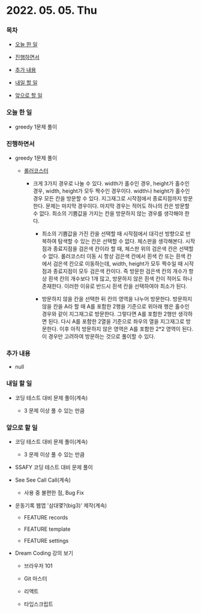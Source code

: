 # 2022. 05. 05. Thu

### 목차

- [오늘 한 일](#오늘-한-일)

- [진행하면서](#진행하면서)

- [추가 내용](#추가-내용)

- [내일 할 일](#내일-할-일)

- [앞으로 할 일](#앞으로-할-일)

### 오늘 한 일

- greedy 1문제 풀이

### 진행하면서

- greedy 1문제 풀이

  - [롤러코스터](https://www.acmicpc.net/problem/2873)

    - 크게 3가지 경우로 나눌 수 있다. width가 홀수인 경우, height가 홀수인 경우, width, height가 모두 짝수인 경우이다. width나 height가 홀수인 경우 모든 칸을 방문할 수 있다. 지그재그로 시작점에서 종료지점까지 방문한다. 문제는 마지막 경우이다. 마지막 경우는 적어도 하나의 칸은 방문할 수 없다. 최소의 기쁨값을 가지는 칸을 방문하지 않는 경우를 생각해야 한다.

      - 최소의 기쁨값을 가진 칸을 선택할 때 시작점에서 대각선 방향으로 반복하여 탐색할 수 있는 칸은 선택할 수 없다. 체스판을 생각해본다. 시작점과 종료지점을 검은색 칸이라 할 때, 체스판 위의 검은색 칸은 선택할 수 없다. 롤러코스터 이동 시 항상 검은색 칸에서 흰색 칸 또는 흰색 칸에서 검은색 칸으로 이동하는데, width, height가 모두 짝수일 때 시작점과 종료지점이 모두 검은색 칸이다. 즉 방문한 검은색 칸의 개수가 항상 흰색 칸의 개수보다 1개 많고, 방문하지 않은 흰색 칸이 적어도 하나 존재한다. 이러한 이유로 반드시 흰색 칸을 선택하여야 최소가 된다.

      - 방문하지 않을 칸을 선택한 뒤 칸의 영역을 나누어 방문한다. 방문하지 않을 칸을 A라 할 때 A를 포함한 2행을 기준으로 위아래 행은 홀수인 경우와 같이 지그재그로 방문한다. 그렇다면 A를 포함한 2행만 생각하면 된다. 다시 A를 포함한 2열을 기준으로 좌우의 열을 지그재그로 방문한다. 이후 아직 방문하지 않은 영역은 A를 포함한 2\*2 영역이 된다. 이 경우만 고려하여 방문하는 것으로 풀이할 수 있다.

### 추가 내용

- null

### 내일 할 일

- 코딩 테스트 대비 문제 풀이(계속)

  - 3 문제 이상 풀 수 있는 만큼

### 앞으로 할 일

- 코딩 테스트 대비 문제 풀이(계속)

  - 3 문제 이상 풀 수 있는 만큼

- SSAFY 코딩 테스트 대비 문제 풀이

- See See Call Call(계속)

  - 사용 중 불편한 점, Bug Fix

- 운동기록 웹앱 '삼대몇?(big3)' 제작(계속)

  - FEATURE records

  - FEATURE template

  - FEATURE settings

- Dream Coding 강의 보기

  - 브라우저 101

  - Git 마스터

  - 리액트

  - 타입스크립트

<br><br>
